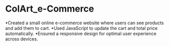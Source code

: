 # ColArt_e-Commerce
•Created a small online e-commerce website where users can see products and add them to cart. •Used JavaScript to update the cart and total price automatically. •Ensured a responsive design for optimal user experience across devices.
